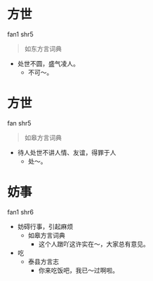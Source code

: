 # 方世
fan1 shr5
> 如东方言词典
- 处世不圆，盛气凌人。
  - 不可～。

# 方世
fan shr5
> 如皋方言词典
- 待人处世不讲人情、友谊，得罪于人
  - 处～。

# 妨事
fan1 shr6
+ 妨碍行事，引起麻烦
  * 如皋方言词典
    - 这个人蹾吖这许实在～，大家总有意见。
+ 吃
  * 泰县方言志
    - 你来吃饭吧，我已～过啊啦。
